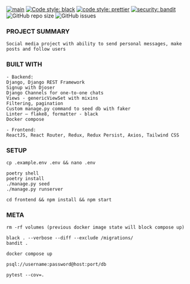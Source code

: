 [![main](https://github.com/lyingtakemura/socmed-sample/actions/workflows/main.yaml/badge.svg)](https://github.com/lyingtakemura/socmed-sample/actions/workflows/main.yaml)
[![Code style: black](https://img.shields.io/badge/code%20style-black-000000.svg)](https://github.com/psf/black)
[![code style: prettier](https://img.shields.io/badge/code_style-prettier-ff69b4.svg?style=flat-square)](https://github.com/prettier/prettier)
[![security: bandit](https://img.shields.io/badge/security-bandit-yellow.svg)](https://github.com/PyCQA/bandit)
![GitHub repo size](https://img.shields.io/github/repo-size/lyingtakemura/socmed-sample)
![GitHub issues](https://img.shields.io/github/issues/lyingtakemura/socmed-sample)

### PROJECT SUMMARY

```
Social media project with ability to send personal messages, make posts and follow users
```

### BUILT WITH

```
- Backend:
Django, Django REST Framework
Signup with Djoser
Django Channels for one-to-one chats
Views - genericViewSet with mixins
Filtering, pagination
Custom manage.py command to seed db with faker
Linter – flake8, formatter - black
Docker compose

- Frontend:
ReactJS, React Router, Redux, Redux Persist, Axios, Tailwind CSS
```

### SETUP

```
cp .example.env .env && nano .env

poetry shell
poetry install
./manage.py seed
./manage.py runserver

cd frontend && npm install && npm start
```

### META

```
rm -rf volumes (previous docker image state will block compose up)

black . --verbose --diff --exclude /migrations/
bandit .

docker compose up

psql://username:password@host:port/db

pytest --cov=.
```
